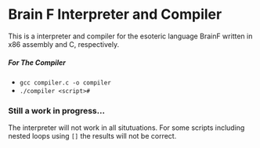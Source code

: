 # Brain F Interpreter and Compiler
This is a interpreter and compiler for the esoteric language BrainF written in x86 assembly and C, respectively.

##### For The Compiler
* `gcc compiler.c -o compiler`
* `./compiler <script>#`

### Still a work in progress...
The interpreter will not work in all situtuations.  For some scripts including nested loops using `[]` the results will not be 
correct.
